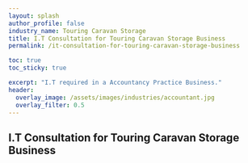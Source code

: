 ```yaml
---
layout: splash 
author_profile: false 
industry_name: Touring Caravan Storage
title: I.T Consultation for Touring Caravan Storage Business
permalink: /it-consultation-for-touring-caravan-storage-business

toc: true
toc_sticky: true

excerpt: "I.T required in a Accountancy Practice Business."
header:
  overlay_image: /assets/images/industries/accountant.jpg
  overlay_filter: 0.5 
---
```


## I.T Consultation for Touring Caravan Storage Business